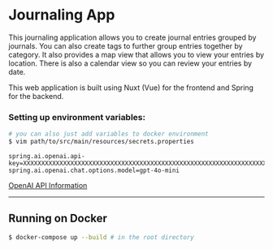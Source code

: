 # Journaling App

This journaling application allows you to create journal entries grouped by journals.
You can also create tags to further group entries together by category.
It also provides a map view that allows you to view your entries by location.
There is also a calendar view so you can review your entries by date.

This web application is built using Nuxt (Vue) for the frontend and Spring for the backend.

### Setting up environment variables:

```sh
# you can also just add variables to docker environment
$ vim path/to/src/main/resources/secrets.properties
```

```env
spring.ai.openai.api-key=XXXXXXXXXXXXXXXXXXXXXXXXXXXXXXXXXXXXXXXXXXXXXXXXXXXXXXXXXXXXXXXXXXXXXXXXXXXXXXXXXXXXXXXXXXXXXXXXXXXXXXXXXXXXXXXXXXXXXXXXXXXXXXXXXXXXXXXXXXXXXXXXXXXXXXXXXXXXXXXXXXXX
spring.ai.openai.chat.options.model=gpt-4o-mini
```

[OpenAI API Information](https://platform.openai.com/docs/quickstart)

---

## Running on Docker

```sh
$ docker-compose up --build # in the root directory
```